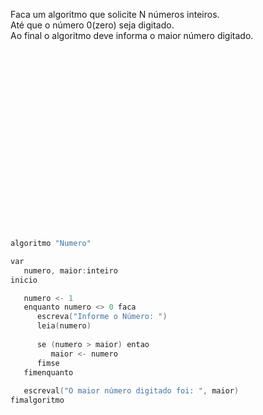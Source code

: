 Faca um algoritmo que solicite N números inteiros.  
Até que o número 0(zero) seja digitado.  
Ao final o algoritmo deve informa o maior número digitado.  



<br/>
<br/>
<br/>
<br/>
<br/>
<br/>
<br/>
<br/>
<br/>
<br/>
<br/>
<br/>
<br/>
<br/>
<br/>
<br/>
<br/>
















```C
algoritmo "Numero"

var
   numero, maior:inteiro
inicio

   numero <- 1
   enquanto numero <> 0 faca
      escreva("Informe o Número: ")
      leia(numero)
      
      se (numero > maior) entao
         maior <- numero
      fimse
   fimenquanto
   
   escreval("O maior número digitado foi: ", maior)
fimalgoritmo
```
